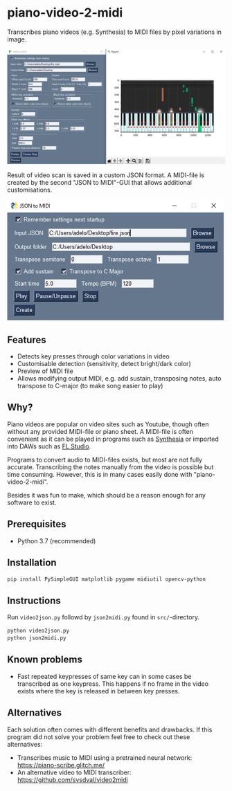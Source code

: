 # piano-video-2-midi

Transcribes piano videos (e.g. Synthesia) to MIDI files by pixel variations in image.

![Video scanner GUI](./docs/images/gui-demo.png)

Result of video scan is saved in a custom JSON format. A MIDI-file is created by the second "JSON to MIDI"-GUI that allows additional
 customisations. 

![JSON GUI](./docs/images/json-gui-demo.png)

## Features

* Detects key presses through color variations in video
* Customisable detection (sensitivity, detect bright/dark color)
* Preview of MIDI file
* Allows modifying output MIDI, e.g. add sustain, transposing notes, auto transpose to C-major (to make song easier to play)

## Why?

Piano videos are popular on video sites such as Youtube, though often without any provided MIDI-file or piano sheet. 
A MIDI-file is often convenient as it can be played in programs such as [Synthesia](https://www.synthesiagame.com/) or imported into DAWs
 such as  [FL Studio](https://www.image-line.com/).
 
Programs to convert audio to MIDI-files exists, but most are not fully accurate. Transcribing the notes manually from the video is possible but time
  consuming. However, this is in many cases easily done with "piano-video-2-midi".
  
Besides it was fun to make, which should be a reason enough for any software to exist.

## Prerequisites

* Python 3.7 (recommended)

## Installation

```
pip install PySimpleGUI matplotlib pygame midiutil opencv-python
```


## Instructions

Run `video2json.py` followd by `json2midi.py` found in `src/`-directory.

```bash
python video2json.py
python json2midi.py
```



## Known problems

* Fast repeated keypresses of same key can in some cases be transcribed as one keypress. This happens if no frame in the video exists where
 the key is released in between key presses. 
 
## Alternatives

Each solution often comes with different benefits and drawbacks. If this program did not solve your problem feel free to check out these
 alternatives:
 
  * Transcribes music to MIDI using a pretrained neural network:
  https://piano-scribe.glitch.me/
 * An alternative video to MIDI transcriber:
 https://github.com/svsdval/video2midi




